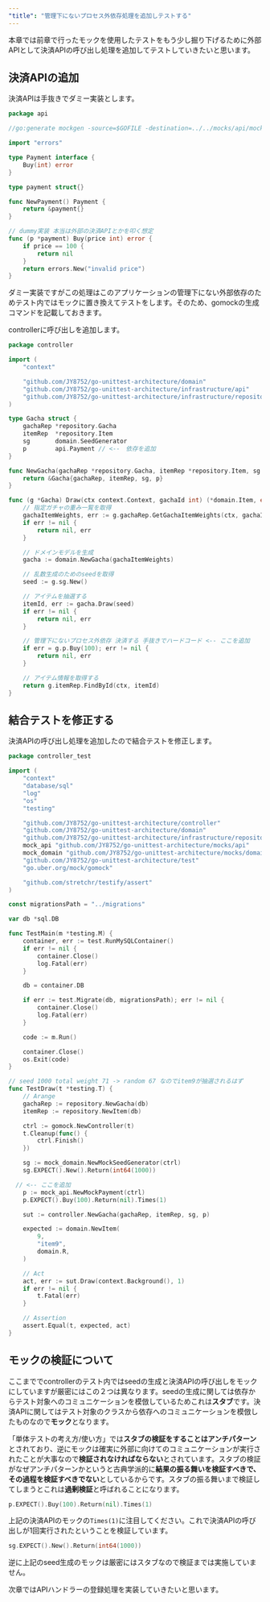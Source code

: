 ```yaml
---
"title": "管理下にないプロセス外依存処理を追加しテストする"
---
```


本章では前章で行ったモックを使用したテストをもう少し掘り下げるために外部APIとして決済APIの呼び出し処理を追加してテストしていきたいと思います。

## 決済APIの追加

決済APIは手抜きでダミー実装とします。

```go:infrastructure/api/payment.go
package api

//go:generate mockgen -source=$GOFILE -destination=../../mocks/api/mock_$GOFILE -package=mock_api

import "errors"

type Payment interface {
	Buy(int) error
}

type payment struct{}

func NewPayment() Payment {
	return &payment{}
}

// dummy実装 本当は外部の決済APIとかを叩く想定
func (p *payment) Buy(price int) error {
	if price == 100 {
		return nil
	}
	return errors.New("invalid price")
}
```

ダミー実装ですがこの処理はこのアプリケーションの管理下にない外部依存のためテスト内ではモックに置き換えてテストをします。そのため、gomockの生成コマンドを記載しておきます。

controllerに呼び出しを追加します。

```go:controller/gacha.go
package controller

import (
	"context"

	"github.com/JY8752/go-unittest-architecture/domain"
	"github.com/JY8752/go-unittest-architecture/infrastructure/api"
	"github.com/JY8752/go-unittest-architecture/infrastructure/repository"
)

type Gacha struct {
	gachaRep *repository.Gacha
	itemRep  *repository.Item
	sg       domain.SeedGenerator
	p        api.Payment // <--　依存を追加
}

func NewGacha(gachaRep *repository.Gacha, itemRep *repository.Item, sg domain.SeedGenerator, p api.Payment) *Gacha {
	return &Gacha{gachaRep, itemRep, sg, p}
}

func (g *Gacha) Draw(ctx context.Context, gachaId int) (*domain.Item, error) {
	// 指定ガチャの重み一覧を取得
	gachaItemWeights, err := g.gachaRep.GetGachaItemWeights(ctx, gachaId)
	if err != nil {
		return nil, err
	}

	// ドメインモデルを生成
	gacha := domain.NewGacha(gachaItemWeights)

	// 乱数生成のためのseedを取得
	seed := g.sg.New()

	// アイテムを抽選する
	itemId, err := gacha.Draw(seed)
	if err != nil {
		return nil, err
	}

	// 管理下にないプロセス外依存 決済する 手抜きでハードコード <-- ここを追加
	if err = g.p.Buy(100); err != nil {
		return nil, err
	}

	// アイテム情報を取得する
	return g.itemRep.FindById(ctx, itemId)
}


```

## 結合テストを修正する

決済APIの呼び出し処理を追加したので結合テストを修正します。

```go:controller/gacha_test.go
package controller_test

import (
	"context"
	"database/sql"
	"log"
	"os"
	"testing"

	"github.com/JY8752/go-unittest-architecture/controller"
	"github.com/JY8752/go-unittest-architecture/domain"
	"github.com/JY8752/go-unittest-architecture/infrastructure/repository"
	mock_api "github.com/JY8752/go-unittest-architecture/mocks/api"
	mock_domain "github.com/JY8752/go-unittest-architecture/mocks/domain"
	"github.com/JY8752/go-unittest-architecture/test"
	"go.uber.org/mock/gomock"

	"github.com/stretchr/testify/assert"
)

const migrationsPath = "../migrations"

var db *sql.DB

func TestMain(m *testing.M) {
	container, err := test.RunMySQLContainer()
	if err != nil {
		container.Close()
		log.Fatal(err)
	}

	db = container.DB

	if err := test.Migrate(db, migrationsPath); err != nil {
		container.Close()
		log.Fatal(err)
	}

	code := m.Run()

	container.Close()
	os.Exit(code)
}

// seed 1000 total weight 71 -> random 67 なのでitem9が抽選されるはず
func TestDraw(t *testing.T) {
	// Arange
	gachaRep := repository.NewGacha(db)
	itemRep := repository.NewItem(db)

	ctrl := gomock.NewController(t)
	t.Cleanup(func() {
		ctrl.Finish()
	})

	sg := mock_domain.NewMockSeedGenerator(ctrl)
	sg.EXPECT().New().Return(int64(1000))

  // <-- ここを追加
	p := mock_api.NewMockPayment(ctrl)
	p.EXPECT().Buy(100).Return(nil).Times(1)

	sut := controller.NewGacha(gachaRep, itemRep, sg, p)

	expected := domain.NewItem(
		9,
		"item9",
		domain.R,
	)

	// Act
	act, err := sut.Draw(context.Background(), 1)
	if err != nil {
		t.Fatal(err)
	}

	// Assertion
	assert.Equal(t, expected, act)
}


```

## モックの検証について

ここまででcontrollerのテスト内ではseedの生成と決済APIの呼び出しをモックにしていますが厳密にはこの２つは異なります。seedの生成に関しては依存からテスト対象へのコミュニケーションを模倣しているためこれは**スタブ**です。決済APIに関してはテスト対象のクラスから依存へのコミュニケーションを模倣したものなので**モック**となります。

「単体テストの考え方/使い方」では**スタブの検証をすることはアンチパターン**とされており、逆にモックは確実に外部に向けてのコミュニケーションが実行されたことが大事なので**検証されなければならない**とされています。スタブの検証がなぜアンチパターンかというと古典学派的に**結果の振る舞いを検証すべきで、その過程を検証すべきでない**としているからです。スタブの振る舞いまで検証してしまうとこれは**過剰検証**と呼ばれることになります。

```go
p.EXPECT().Buy(100).Return(nil).Times(1)
```

上記の決済APIのモックの```Times(1)```に注目してください。これで決済APIの呼び出しが1回実行されたということを検証しています。

```go
sg.EXPECT().New().Return(int64(1000))
```

逆に上記のseed生成のモックは厳密にはスタブなので検証までは実施していません。

次章ではAPIハンドラーの登録処理を実装していきたいと思います。